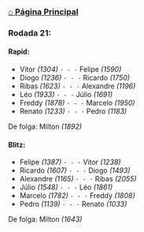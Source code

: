 ### [⌂ Página Principal](https://grupo-de-xadrez.github.io/)

### Rodada 21:

#### Rapid:

* Vitor *(1304)* `· - ·` Felipe *(1590)*  
* Diogo *(1236)* `· - ·` Ricardo *(1750)*  
* Ribas *(1623)* `· - ·` Alexandre *(1196)*  
* Léo *(1933)* `· - ·` Júlio *(1691)*  
* Freddy *(1878)* `· - ·` Marcelo *(1950)*  
* Renato *(1233)* `· - ·` Pedro *(1183)*  

De folga: Milton *(1892)*

#### Blitz:

* Felipe *(1387)* `· - ·` Vitor *(1238)*  
* Ricardo *(1607)* `· - ·` Diogo *(1493)*  
* Alexandre *(1165)* `· - ·` Ribas *(2055)*  
* Júlio *(1548)* `· - ·` Léo *(1861)*  
* Marcelo *(1782)* `· - ·` Freddy *(1808)*  
* Pedro *(1139)* `· - ·` Renato *(1033)*  

De folga: Milton *(1643)*

